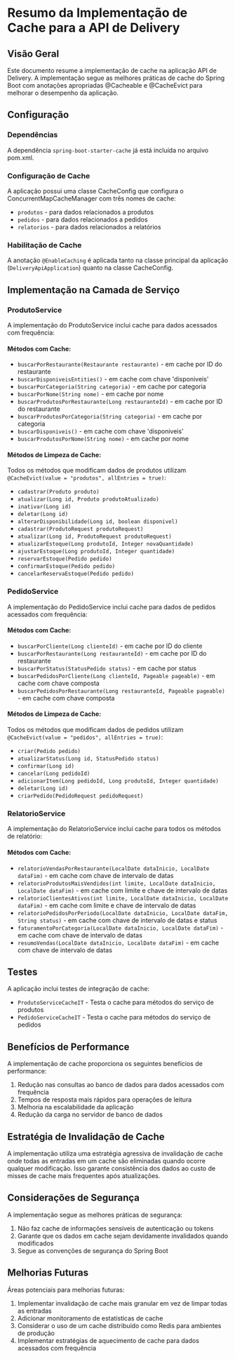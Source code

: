 # Resumo da Implementação de Cache para a API de Delivery

## Visão Geral
Este documento resume a implementação de cache na aplicação API de Delivery. A implementação segue as melhores práticas de cache do Spring Boot com anotações apropriadas @Cacheable e @CacheEvict para melhorar o desempenho da aplicação.

## Configuração

### Dependências
A dependência `spring-boot-starter-cache` já está incluída no arquivo pom.xml.

### Configuração de Cache
A aplicação possui uma classe CacheConfig que configura o ConcurrentMapCacheManager com três nomes de cache:
- `produtos` - para dados relacionados a produtos
- `pedidos` - para dados relacionados a pedidos
- `relatorios` - para dados relacionados a relatórios

### Habilitação de Cache
A anotação `@EnableCaching` é aplicada tanto na classe principal da aplicação (`DeliveryApiApplication`) quanto na classe CacheConfig.

## Implementação na Camada de Serviço

### ProdutoService
A implementação do ProdutoService inclui cache para dados acessados com frequência:

#### Métodos com Cache:
- `buscarPorRestaurante(Restaurante restaurante)` - em cache por ID do restaurante
- `buscarDisponiveisEntities()` - em cache com chave 'disponiveis'
- `buscarPorCategoria(String categoria)` - em cache por categoria
- `buscarPorNome(String nome)` - em cache por nome
- `buscarProdutosPorRestaurante(Long restauranteId)` - em cache por ID do restaurante
- `buscarProdutosPorCategoria(String categoria)` - em cache por categoria
- `buscarDisponiveis()` - em cache com chave 'disponiveis'
- `buscarProdutosPorNome(String nome)` - em cache por nome

#### Métodos de Limpeza de Cache:
Todos os métodos que modificam dados de produtos utilizam `@CacheEvict(value = "produtos", allEntries = true)`:
- `cadastrar(Produto produto)`
- `atualizar(Long id, Produto produtoAtualizado)`
- `inativar(Long id)`
- `deletar(Long id)`
- `alterarDisponibilidade(Long id, boolean disponivel)`
- `cadastrar(ProdutoRequest produtoRequest)`
- `atualizar(Long id, ProdutoRequest produtoRequest)`
- `atualizarEstoque(Long produtoId, Integer novaQuantidade)`
- `ajustarEstoque(Long produtoId, Integer quantidade)`
- `reservarEstoque(Pedido pedido)`
- `confirmarEstoque(Pedido pedido)`
- `cancelarReservaEstoque(Pedido pedido)`

### PedidoService
A implementação do PedidoService inclui cache para dados de pedidos acessados com frequência:

#### Métodos com Cache:
- `buscarPorCliente(Long clienteId)` - em cache por ID do cliente
- `buscarPorRestaurante(Long restauranteId)` - em cache por ID do restaurante
- `buscarPorStatus(StatusPedido status)` - em cache por status
- `buscarPedidosPorCliente(Long clienteId, Pageable pageable)` - em cache com chave composta
- `buscarPedidosPorRestaurante(Long restauranteId, Pageable pageable)` - em cache com chave composta

#### Métodos de Limpeza de Cache:
Todos os métodos que modificam dados de pedidos utilizam `@CacheEvict(value = "pedidos", allEntries = true)`:
- `criar(Pedido pedido)`
- `atualizarStatus(Long id, StatusPedido status)`
- `confirmar(Long id)`
- `cancelar(Long pedidoId)`
- `adicionarItem(Long pedidoId, Long produtoId, Integer quantidade)`
- `deletar(Long id)`
- `criarPedido(PedidoRequest pedidoRequest)`

### RelatorioService
A implementação do RelatorioService inclui cache para todos os métodos de relatório:

#### Métodos com Cache:
- `relatorioVendasPorRestaurante(LocalDate dataInicio, LocalDate dataFim)` - em cache com chave de intervalo de datas
- `relatorioProdutosMaisVendidos(int limite, LocalDate dataInicio, LocalDate dataFim)` - em cache com limite e chave de intervalo de datas
- `relatorioClientesAtivos(int limite, LocalDate dataInicio, LocalDate dataFim)` - em cache com limite e chave de intervalo de datas
- `relatorioPedidosPorPeriodo(LocalDate dataInicio, LocalDate dataFim, String status)` - em cache com chave de intervalo de datas e status
- `faturamentoPorCategoria(LocalDate dataInicio, LocalDate dataFim)` - em cache com chave de intervalo de datas
- `resumoVendas(LocalDate dataInicio, LocalDate dataFim)` - em cache com chave de intervalo de datas

## Testes
A aplicação inclui testes de integração de cache:
- `ProdutoServiceCacheIT` - Testa o cache para métodos do serviço de produtos
- `PedidoServiceCacheIT` - Testa o cache para métodos do serviço de pedidos

## Benefícios de Performance
A implementação de cache proporciona os seguintes benefícios de performance:
1. Redução nas consultas ao banco de dados para dados acessados com frequência
2. Tempos de resposta mais rápidos para operações de leitura
3. Melhoria na escalabilidade da aplicação
4. Redução da carga no servidor de banco de dados

## Estratégia de Invalidação de Cache
A implementação utiliza uma estratégia agressiva de invalidação de cache onde todas as entradas em um cache são eliminadas quando ocorre qualquer modificação. Isso garante consistência dos dados ao custo de misses de cache mais frequentes após atualizações.

## Considerações de Segurança
A implementação segue as melhores práticas de segurança:
1. Não faz cache de informações sensíveis de autenticação ou tokens
2. Garante que os dados em cache sejam devidamente invalidados quando modificados
3. Segue as convenções de segurança do Spring Boot

## Melhorias Futuras
Áreas potenciais para melhorias futuras:
1. Implementar invalidação de cache mais granular em vez de limpar todas as entradas
2. Adicionar monitoramento de estatísticas de cache
3. Considerar o uso de um cache distribuído como Redis para ambientes de produção
4. Implementar estratégias de aquecimento de cache para dados acessados com frequência